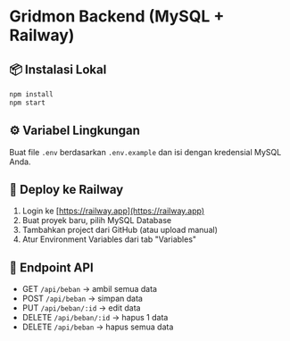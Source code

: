 # Gridmon Backend (MySQL + Railway)

## 📦 Instalasi Lokal
```bash
npm install
npm start
```

## ⚙️ Variabel Lingkungan
Buat file `.env` berdasarkan `.env.example` dan isi dengan kredensial MySQL Anda.

## 🚀 Deploy ke Railway
1. Login ke [https://railway.app](https://railway.app)
2. Buat proyek baru, pilih MySQL Database
3. Tambahkan project dari GitHub (atau upload manual)
4. Atur Environment Variables dari tab "Variables"

## 📡 Endpoint API
- GET     `/api/beban` → ambil semua data
- POST    `/api/beban` → simpan data
- PUT     `/api/beban/:id` → edit data
- DELETE  `/api/beban/:id` → hapus 1 data
- DELETE  `/api/beban` → hapus semua data

